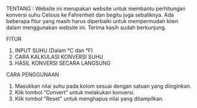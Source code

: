TENTANG :
Website ini merupakan website untuk membantu perhitungan konversi suhu Celsius ke Fahrenheit dan begitu juga sebaliknya. Ada beberapa fitur yang masih harus diperbaiki 
untuk mempermudah klien dalam menggunakan website ini. Terima kasih sudah berkunjung.

FITUR
1. INPUT SUHU (Dalam °C dan °F)
2. CARA KALKULASI KONVERSI SUHU
3. HASIL KONVERSI SECARA LANGSUNG

CARA PENGGUNAAN
1. Masukkan nilai suhu pada kolom sesuai dengan satuan yang diinginkan.
2. Klik tombol "Convert" untuk melakukan konversi.
3. Klik tombol "Reset" untuk menghapus nilai yang ditampilkan.
